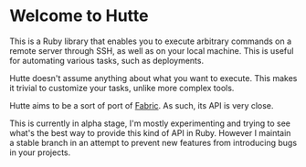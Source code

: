# Welcome to Hutte

This is a Ruby library that enables you to execute arbitrary commands
on a remote server through SSH, as well as on your local machine.
This is useful for automating various tasks, such as deployments.

Hutte doesn't assume anything about what you want to execute.  This
makes it trivial to customize your tasks, unlike more complex tools.

Hutte aims to be a sort of port of [Fabric](http://www.fabfile.org/).
As such, its API is very close.

This is currently in alpha stage, I'm mostly experimenting and trying
to see what's the best way to provide this kind of API in
Ruby. However I maintain a stable branch in an attempt to prevent new
features from introducing bugs in your projects.
